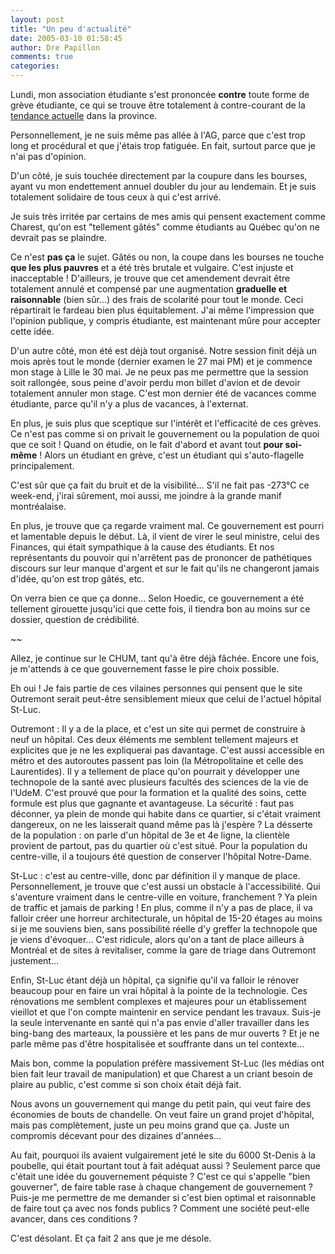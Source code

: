 ```yaml
---
layout: post
title: "Un peu d'actualité"
date: 2005-03-10 01:58:45
author: Dre Papillon
comments: true
categories: 
---
```



Lundi, mon association étudiante s'est prononcée **contre** toute forme de grève étudiante, ce qui se trouve être totalement à contre-courant de la [tendance actuelle](http://www.greve.qc.ca/) dans la province.

Personnellement, je ne suis même pas allée à l'AG, parce que c'est trop long et procédural et que j'étais trop fatiguée.  En fait, surtout parce que je n'ai pas d'opinion.

D'un côté, je suis touchée directement par la coupure dans les bourses, ayant vu mon endettement annuel doubler du jour au lendemain.  Et je suis totalement solidaire de tous ceux à qui c'est arrivé.

Je suis très irritée par certains de mes amis qui pensent exactement comme Charest, qu'on est "tellement gâtés" comme étudiants au Québec qu'on ne devrait pas se plaindre.

Ce n'est **pas ça** le sujet.  Gâtés ou non, la coupe dans les bourses ne touche **que les plus pauvres** et a été très brutale et vulgaire.  C'est injuste et inacceptable !  D'ailleurs, je trouve que cet amendement devrait être totalement annulé et compensé par une augmentation **graduelle et raisonnable** (bien sûr...) des frais de scolarité pour tout le monde.  Ceci répartirait le fardeau bien plus équitablement.  J'ai même l'impression que l'opinion publique, y compris étudiante, est maintenant mûre pour accepter cette idée.

D'un autre côté, mon été est déjà tout organisé.  Notre session finit déjà un mois après tout le monde (dernier examen le 27 mai PM) et je commence mon stage à Lille le 30 mai.  Je ne peux pas me permettre que la session soit rallongée, sous peine d'avoir perdu mon billet d'avion et de devoir totalement annuler mon stage.  C'est mon dernier été de vacances comme étudiante, parce qu'il n'y a plus de vacances, à l'externat.

En plus, je suis plus que sceptique sur l'intérêt et l'efficacité de ces grèves.  Ce n'est pas comme si on privait le gouvernement ou la population de quoi que ce soit !  Quand on étudie, on le fait d'abord et avant tout **pour soi-même** !  Alors un étudiant en grève, c'est un étudiant qui s'auto-flagelle principalement.

C'est sûr que ça fait du bruit et de la visibilité...  S'il ne fait pas -273°C ce week-end, j'irai sûrement, moi aussi, me joindre à la grande manif montréalaise.

En plus, je trouve que ça regarde vraiment mal.  Ce gouvernement est pourri et lamentable depuis le début.  Là, il vient de virer le seul ministre, celui des Finances, qui était sympathique à la cause des étudiants.  Et nos représentants du pouvoir qui n'arrêtent pas de prononcer de pathétiques discours sur leur manque d'argent et sur le fait qu'ils ne changeront jamais d'idée, qu'on est trop gâtés, etc.

On verra bien ce que ça donne...  Selon Hoedic, ce gouvernement a été tellement girouette jusqu'ici que cette fois, il tiendra bon au moins sur ce dossier, question de crédibilité.

~~

Allez, je continue sur le CHUM, tant qu'à être déjà fâchée.  Encore une fois, je m'attends à ce que gouvernement fasse le pire choix possible.

Eh oui !  Je fais partie de ces vilaines personnes qui pensent que le site Outremont serait peut-être sensiblement mieux que celui de l'actuel hôpital St-Luc.

Outremont : Il y a de la place, et c'est un site qui permet de construire à neuf un hôpital.  Ces deux éléments me semblent tellement majeurs et explicites que je ne les expliquerai pas davantage.  C'est aussi accessible en métro et des autoroutes passent pas loin (la Métropolitaine et celle des Laurentides).  Il y a tellement de place qu'on pourrait y développer une technopole de la santé avec plusieurs facultés des sciences de la vie de l'UdeM.  C'est prouvé que pour la formation et la qualité des soins, cette formule est plus que gagnante et avantageuse.  La sécurité : faut pas déconner, ya plein de monde qui habite dans ce quartier, si c'était vraiment dangereux, on ne les laisserait quand même pas là j'espère ?  La désserte de la population : on parle d'un hôpital de 3e et 4e ligne, la clientèle provient de partout, pas du quartier où c'est situé.  Pour la population du centre-ville, il a toujours été question de conserver l'hôpital Notre-Dame.

St-Luc : c'est au centre-ville, donc par définition il y manque de place.  Personnellement, je trouve que c'est aussi un obstacle à l'accessibilité.  Qui s'aventure vraiment dans le centre-ville en voiture, franchement ?  Ya plein de traffic et jamais de parking !  En plus, comme il n'y a pas de place, il va falloir créer une horreur architecturale, un hôpital de 15-20 étages au moins si je me souviens bien, sans possibilité réelle d'y greffer la technopole que je viens d'évoquer...  C'est ridicule, alors qu'on a tant de place ailleurs à Montréal et de sites à revitaliser, comme la gare de triage dans Outremont justement...

Enfin, St-Luc étant déjà un hôpital, ça signifie qu'il va falloir le rénover beaucoup pour en faire un vrai hôpital à la pointe de la technologie.  Ces rénovations me semblent complexes et majeures pour un établissement vieillot et que l'on compte maintenir en service pendant les travaux.  Suis-je la seule intervenante en santé qui n'a pas envie d'aller travailler dans les bing-bang des marteaux, la poussière et les pans de mur ouverts ?  Et je ne parle même pas d'être hospitalisée et souffrante dans un tel contexte...

Mais bon, comme la population préfère massivement St-Luc (les médias ont bien fait leur travail de manipulation) et que Charest a un criant besoin de plaire au public, c'est comme si son choix était déjà fait.

Nous avons un gouvernement qui mange du petit pain, qui veut faire des économies de bouts de chandelle.  On veut faire un grand projet d'hôpital, mais pas complètement, juste un peu moins grand que ça.  Juste un compromis décevant pour des dizaines d'années...

Au fait, pourquoi ils avaient vulgairement jeté le site du 6000 St-Denis à la poubelle, qui était pourtant tout à fait adéquat aussi ?  Seulement parce que c'était une idée du gouvernement péquiste ?  C'est ce qui s'appelle "bien gouverner", de faire table rase à chaque changement de gouvernement ?  Puis-je me permettre de me demander si c'est bien optimal et raisonnable de faire tout ça avec nos fonds publics ?  Comment une société peut-elle avancer, dans ces conditions ?

C'est désolant.  Et ça fait 2 ans que je me désole.
